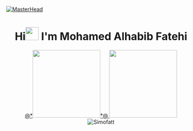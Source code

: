 [![MasterHead](https://i.pinimg.com/originals/77/ca/a3/77caa32884d735d439ade45ba37feaf2.gif)]()

<h1 align="center"> Hi<img src="https://media.giphy.com/media/hvRJCLFzcasrR4ia7z/giphy.gif" width="35" > I'm Mohamed Alhabib Fatehi </h1>
 
<div align=center>

<a href="https://github.com/Simofatt">
  @*<img height="180em" src="https://github-readme-stats-zakaria-aitali.vercel.app/api/top-langs/?username=Simofatt&layout=compact&langs_count=8&theme=algolia&include_all_commits=true&count_private=true"/>*@
<img height="180em" src="https://github-readme-stats-eight-theta.vercel.app/api?username=Simofatt&show_icons=true&theme=algolia&include_all_commits=true&count_private=true"/>

</a>

</div>
<div align=center>
<img align="center" src="https://github-readme-streak-stats-zakaria-aitali.vercel.app/?user=Simofatt&theme=dark&background=0d1117&date_format=M%20j%5B%2C%20Y%5D&count_private=true" alt="Simofatt" />






</div>


